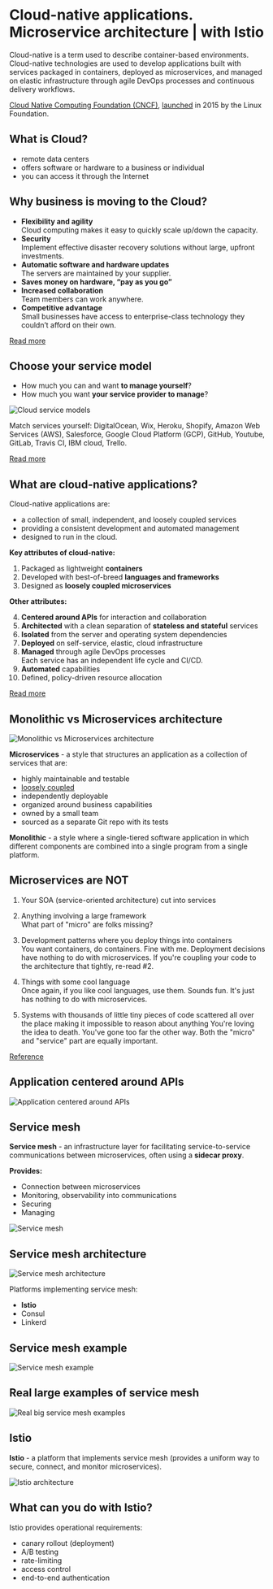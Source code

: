 
# Cloud-native applications. Microservice architecture | with Istio

Cloud-native is a term used to describe container-based environments. Cloud-native technologies are used to develop applications built with services packaged in containers, deployed as microservices, and managed on elastic infrastructure through agile DevOps processes and continuous delivery workflows.

[Cloud Native Computing Foundation (CNCF)](https://www.cncf.io/), [launched](https://www.cncf.io/announcements/2015/06/21/new-cloud-native-computing-foundation-to-drive-alignment-among-container-technologies/) in 2015 by the Linux Foundation.

## What is Cloud?

- remote data centers
- offers software or hardware to a business or individual
- you can access it through the Internet

## Why business is moving to the Cloud?

- **Flexibility and agility**   
  Cloud computing makes it easy to quickly scale up/down the capacity.
- **Security**   
  Implement effective disaster recovery solutions without large, upfront investments.
- **Automatic software and hardware updates**   
  The servers are maintained by your supplier.
- **Saves money on hardware, “pay as you go”**
- **Increased collaboration**   
  Team members can work anywhere.
- **Сompetitive advantage**   
  Small businesses have access to enterprise-class technology they couldn’t afford on their own.

[Read more](https://www.pointclick.net/moving-to-the-cloud/)

## Choose your service model

- How much you can and want **to manage yourself**?
- How much you want **your service provider to manage**?

![Cloud service models](image/aaS.png)

Match services yourself: DigitalOcean, Wix, Heroku, Shopify, Amazon Web Services (AWS), Salesforce, Google Cloud Platform (GCP), GitHub, Youtube, GitLab, Travis CI, IBM cloud, Trello.

[Read more](https://www.bmc.com/blogs/saas-vs-paas-vs-iaas-whats-the-difference-and-how-to-choose/_)

## What are cloud-native applications?

Cloud-native applications are:
- a collection of small, independent, and loosely coupled services
- providing a consistent development and automated management
- designed to run in the cloud.

**Key attributes of cloud-native:**

1. Packaged as lightweight **containers**
2. Developed with best-of-breed **languages and frameworks**
3. Designed as **loosely coupled microservices**

**Other attributes:**

4. **Centered around APIs** for interaction and collaboration
5. **Architected** with a clean separation of **stateless and stateful** services
6. **Isolated** from the server and operating system dependencies
7. **Deployed** on self-service, elastic, cloud infrastructure
8. **Managed** through agile DevOps processes   
  Each service has an independent life cycle and CI/CD.
9. **Automated** capabilities
10. Defined, policy-driven resource allocation

[Read more](https://thenewstack.io/10-key-attributes-of-cloud-native-applications/)

## Monolithic vs Microservices architecture

![Monolithic vs Microservices architecture](image/monolithic-vs-microservices.png)

**Microservices** - a style that structures an application as a collection of services that are:

- highly maintainable and testable
- [loosely coupled](https://en.wikipedia.org/wiki/Loose_coupling)
- independently deployable
- organized around business capabilities
- owned by a small team
- sourced as a separate Git repo with its tests

**Monolithic** - a style where a single-tiered software application in which different components are combined into a single program from a single platform.

## Microservices are NOT

1. Your SOA (service-oriented architecture) cut into services

2. Anything involving a large framework   
  What part of "micro" are folks missing?

3. Development patterns where you deploy things into containers   
  You want containers,  do containers. Fine with me. Deployment decisions have nothing to do with microservices. If you're coupling your code to the architecture that tightly, re-read #2.
  
4. Things with some cool language   
  Once again, if you like cool languages, use them. Sounds fun. It's just has nothing to do with microservices.
  
5. Systems with thousands of little tiny pieces of code scattered all over the place making it impossible to reason about anything
  You're loving the idea to death. You've gone too far the other way. Both the "micro" and "service" part are equally important.

[Reference](https://danielbmarkham.com/honest-microservices/)

## Application centered around APIs

![Application centered around APIs](image/api.png)

## Service mesh

**Service mesh** - an infrastructure layer for facilitating service-to-service communications between microservices, often using a **sidecar proxy**.

**Provides:**

  - Connection between microservices
  - Monitoring, observability into communications
  - Securing
  - Managing

![Service mesh](image/service-mesh.png)

## Service mesh architecture

![Service mesh architecture](image/sm-architecture.png)

Platforms implementing service mesh:

  - **Istio**
  - Consul
  - Linkerd

## Service mesh example

![Service mesh example](image/sm-bookinfo.png)
  
## Real large examples of service mesh 

![Real big service mesh examples](image/sm-amazon-netflix.png)

## Istio

**Istio** - a platform that implements service mesh (provides a uniform way to secure, connect, and monitor microservices).

![Istio architecture](image/istio.png)

## What can you do with Istio?

Istio provides operational requirements:

- canary rollout (deployment)
- A/B testing
- rate-limiting
- access control
- end-to-end authentication
